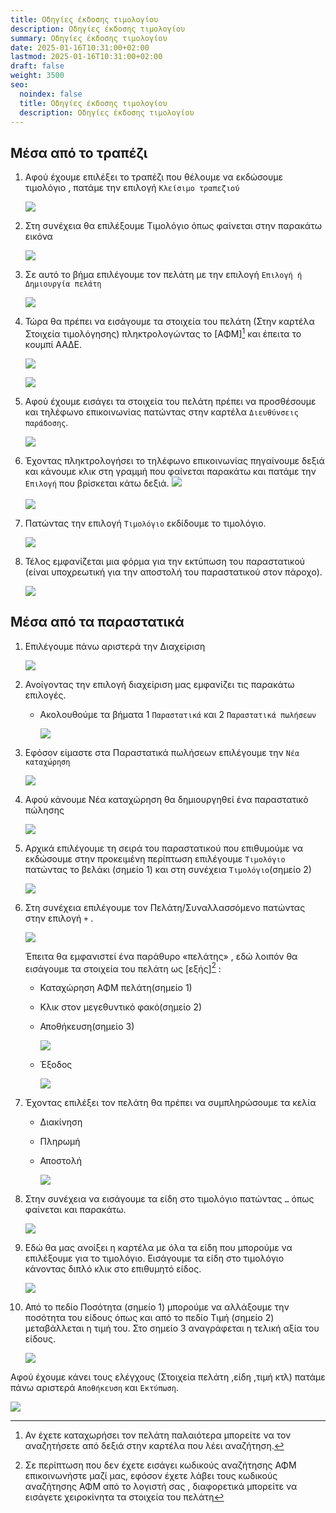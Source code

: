 ```yaml
---
title: Οδηγίες έκδοσης τιμολογίου
description: Οδηγίες έκδοσης τιμολογίου
summary: Οδηγίες έκδοσης τιμολογίου
date: 2025-01-16T10:31:00+02:00
lastmod: 2025-01-16T10:31:00+02:00
draft: false
weight: 3500
seo:
  noindex: false
  title: Οδηγίες έκδοσης τιμολογίου
  description: Οδηγίες έκδοσης τιμολογίου
---
```


## Μέσα από το τραπέζι

1. Αφού έχουμε επιλέξει το τραπέζι που θέλουμε να εκδώσουμε τιμολόγιο , πατάμε την επιλογή `Κλείσιμο τραπεζιού`

   ![](/images/invoice-001.png)

2. Στη συνέχεια θα επιλέξουμε Τιμολόγιο όπως φαίνεται στην παρακάτω εικόνα

   ![](/images/invoice-002.png)

3. Σε αυτό το βήμα επιλέγουμε τον πελάτη με την επιλογή `Επιλογή ή Δημιουργία πελάτη`

   ![](/images/invoice-003.png)

4. Τώρα θα πρέπει να εισάγουμε τα στοιχεία του πελάτη (Στην καρτέλα Στοιχεία τιμολόγησης) πληκτρολογώντας το [ΑΦΜ][^1] και έπειτα το κουμπί ΑΑΔΕ.

   ![](/images/invoice-004.png)

   ![](/images/invoice-005.png)

   [^1]: Αν έχετε καταχωρήσει τον πελάτη παλαιότερα μπορείτε να τον αναζητήσετε από δεξιά στην καρτέλα που λέει αναζήτηση.

5. Αφού έχουμε εισάγει τα στοιχεία του πελάτη πρέπει να προσθέσουμε και τηλέφωνο επικοινωνίας πατώντας στην καρτέλα `Διευθύνσεις παράδοσης`.

   ![](/images/invoice-005a.png)

6. Έχοντας πληκτρολογήσει το τηλέφωνο επικοινωνίας πηγαίνουμε δεξιά και κάνουμε κλικ στη γραμμή που φαίνεται παρακάτω και πατάμε την `Επιλογή` που βρίσκεται κάτω δεξιά.
   ![](/images/invoice-006a.png)<br /><br />
   ![](/images/invoice-006b.png)
7. Πατώντας την επιλογή `Τιμολόγιο` εκδίδουμε το τιμολόγιο.

   ![](/images/invoice-007.png)

8. Τέλος εμφανίζεται μια φόρμα για την εκτύπωση του παραστατικού (είναι υποχρεωτική για την αποστολή του παραστατικού στον πάροχο).

   ![](/images/invoice-008.png)

## Μέσα από τα παραστατικά

1. Επιλέγουμε πάνω αριστερά την Διαχείριση

   ![](/images/invoice-b-001.png)

2. Ανοίγοντας την επιλογή διαχείριση μας εμφανίζει τις παρακάτω επιλογές.

   - Ακολουθούμε τα βήματα 1 `Παραστατικά` και 2 `Παραστατικά πωλήσεων`

     ![](/images/invoice-b-002.png)

3. Εφόσον είμαστε στα Παραστατικά πωλήσεων επιλέγουμε την `Νέα καταχώρηση`

   ![](/images/invoice-b-003.png)

4. Αφού κάνουμε Νέα καταχώρηση θα δημιουργηθεί ένα παραστατικό πώλησης

   ![](/images/invoice-b-004.png)

5. Αρχικά επιλέγουμε τη σειρά του παραστατικού που επιθυμούμε να εκδώσουμε στην προκειμένη περίπτωση επιλέγουμε `Τιμολόγιο` πατώντας το βελάκι (σημείο 1) και στη συνέχεια `Τιμολόγιο`(σημείο 2)

   ![](/images/invoice-b-005.png)

6. Στη συνέχεια επιλέγουμε τον Πελάτη/Συναλλασσόμενο πατώντας στην επιλογή `+` .

   ![](/images/invoice-b-006.png)

   Έπειτα θα εμφανιστεί ένα παράθυρο «πελάτης» , εδώ λοιπόν θα εισάγουμε τα στοιχεία του πελάτη ως [εξής][^2] :

   - Καταχώρηση ΑΦΜ πελάτη(σημείο 1)
   - Κλικ στον μεγεθυντικό φακό(σημείο 2)
   - Αποθήκευση(σημείο 3)

     ![](/images/invoice-b-006a.png)

   [^2]: Σε περίπτωση που δεν έχετε εισάγει κωδικούς αναζήτησης ΑΦΜ επικοινωνήστε μαζί μας, εφόσον έχετε λάβει τους κωδικούς αναζήτησης ΑΦΜ από το λογιστή σας , διαφορετικά μπορείτε να εισάγετε χειροκίνητα τα στοιχεία του πελάτη

   - Έξοδος

     ![](/images/invoice-b-006b.png)

7. Έχοντας επιλέξει τον πελάτη θα πρέπει να συμπληρώσουμε τα κελία

   - Διακίνηση
   - Πληρωμή
   - Αποστολή

     ![](/images/invoice-b-007.png)

8. Στην συνέχεια να εισάγουμε τα είδη στο τιμολόγιο πατώντας `…` όπως φαίνεται και παρακάτω.

   ![](/images/invoice-b-008.png)

9. Εδώ θα μας ανοίξει η καρτέλα με όλα τα είδη που μπορούμε να επιλέξουμε για το τιμολόγιο. Εισάγουμε τα είδη στο τιμολόγιο κάνοντας διπλό κλικ στο επιθυμητό είδος.

   ![](/images/invoice-b-009.png)

10. Από το πεδίο Ποσότητα (σημείο 1) μπορούμε να αλλάξουμε την ποσότητα του είδους όπως και από το πεδίο Τιμή (σημείο 2) μεταβάλλεται η τιμή του. Στο σημείο 3 αναγράφεται η τελική αξία του είδους.

    ![](/images/invoice-b-010.png)

Αφού έχουμε κάνει τους ελέγχους (Στοιχεία πελάτη ,είδη ,τιμή κτλ) πατάμε πάνω αριστερά `Αποθήκευση` και `Εκτύπωση`.

![](/images/invoice-b-010end.png)
